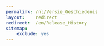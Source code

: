 ```yaml
---
permalink: /nl/Versie_Geschiedenis
layout:    redirect
redirect:  /en/Release_History
sitemap:
    exclude: yes
---
```

